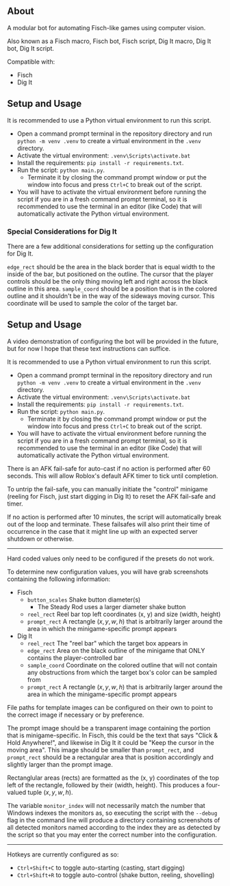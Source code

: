 ## About

A modular bot for automating Fisch-like games using computer vision.

Also known as a Fisch macro, Fisch bot, Fisch script, Dig It macro, Dig It bot, Dig It script.

Compatible with:
- Fisch
- Dig It

## Setup and Usage

It is recommended to use a Python virtual environment to run this script.

- Open a command prompt terminal in the repository directory and run `python -m venv .venv` to create a virtual environment in the `.venv` directory.
- Activate the virtual environment: `.venv\Scripts\activate.bat`
- Install the requirements: `pip install -r requirements.txt`.
- Run the script: `python main.py`.
  - Terminate it by closing the command prompt window or put the window into focus and press `Ctrl+C` to break out of the script.
- You will have to activate the virtual environment before running the script if you are in a fresh command prompt terminal, so it is recommended to use the terminal in an editor (like Code) that will automatically activate the Python virtual environment.

### Special Considerations for Dig It

There are a few additional considerations for setting up the configuration for Dig It.

`edge_rect` should be the area in the black border that is equal width to the inside of the bar, but positioned on the outline. The cursor that the player controls should be the only thing moving left and right across the black outline in this area.
`sample_coord` should be a position that is in the colored outline and it shouldn't be in the way of the sideways moving cursor. This coordinate will be used to sample the color of the target bar.

## Setup and Usage

A video demonstration of configuring the bot will be provided in the future, but for now I hope that these text instructions can suffice.

It is recommended to use a Python virtual environment to run this script.

- Open a command prompt terminal in the repository directory and run `python -m venv .venv` to create a virtual environment in the `.venv` directory.
- Activate the virtual environment: `.venv\Scripts\activate.bat`
- Install the requirements: `pip install -r requirements.txt`.
- Run the script: `python main.py`.
  - Terminate it by closing the command prompt window or put the window into focus and press `Ctrl+C` to break out of the script.
- You will have to activate the virtual environment before running the script if you are in a fresh command prompt terminal, so it is recommended to use the terminal in an editor (like Code) that will automatically activate the Python virtual environment.

There is an AFK fail-safe for auto-cast if no action is performed after 60 seconds. This will allow Roblox's default AFK timer to tick until completion.

To untrip the fail-safe, you can manually initiate the "control" minigame (reeling for Fisch, just start digging in Dig It) to reset the AFK fail-safe and timer.

If no action is performed after 10 minutes, the script will automatically break out of the loop and terminate. These failsafes will also print their time of occurrence in the case that it might line up with an expected server shutdown or otherwise.

---

Hard coded values only need to be configured if the presets do not work.

To determine new configuration values, you will have grab screenshots containing the following information:

- Fisch
  - `button_scales` Shake button diameter(s)
    - The Steady Rod uses a larger diameter shake button
  - `reel_rect` Reel bar top left coordinates (x, y) and size (width, height)
  - `prompt_rect` A rectangle $(x, y, w, h)$ that is arbitrarily larger around the area in which the minigame-specific prompt appears
- Dig It
  - `reel_rect` The "reel bar" which the target box appears in
  - `edge_rect` Area on the black outline of the minigame that ONLY contains the player-controlled bar
  - `sample_coord` Coordinate on the colored outline that will not contain any obstructions from which the target box's color can be sampled from
  - `prompt_rect` A rectangle $(x, y, w, h)$ that is arbitrarily larger around the area in which the minigame-specific prompt appears

File paths for template images can be configured on their own to point to the correct image if necessary or by preference.

The prompt image should be a transparent image containing the portion that is minigame-specific. In Fisch, this could be the text that says "Click & Hold Anywhere!", and likewise in Dig It it could be "Keep the cursor in the moving area". This image should be smaller than `prompt_rect`, and `prompt_rect` should be a rectangular area that is position accordingly and slightly larger than the prompt image.

Rectanglular areas (rects) are formatted as the (x, y) coordinates of the top left of the rectangle, followed by their (width, height). This produces a four-valued tuple $(x, y, w, h)$.

The variable `monitor_index` will not necessarily match the number that Windows indexes the monitors as, so executing the script with the `--debug` flag in the command line will produce a directory containing screenshots of all detected monitors named according to the index they are as detected by the script so that you may enter the correct number into the configuration.

---

Hotkeys are currently configured as so:

- `Ctrl+Shift+C` to toggle auto-starting (casting, start digging)
- `Ctrl+Shift+R` to toggle auto-control (shake button, reeling, shovelling)
